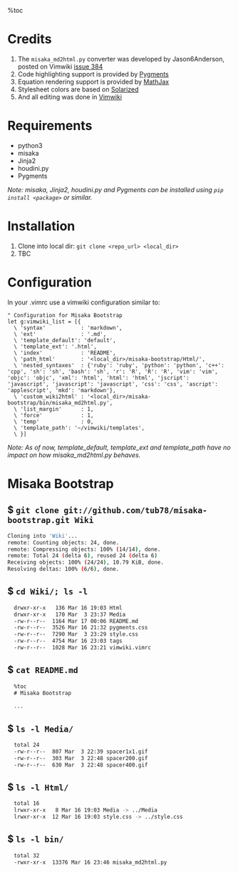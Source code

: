 
%toc

# Credits

1. The `misaka_md2html.py` converter was developed by Jason6Anderson, posted on Vimwiki [issue 384](http://code.google.com/p/vimwiki/issues/detail?id=384)
1. Code highlighting support is provided by [Pygments][]
1. Equation rendering support is provided by [MathJax][] 
1. Stylesheet colors are based on [Solarized][]
1. And all editing was done in [Vimwiki][]

[Vimwiki]: http://code.google.com/p/vimwiki
[Pygments]: http://pygments.org/
[MathJax]: http://www.mathjax.org/
[Solarized]: http://ethanschoonover.com/solarized

# Requirements

* python3
* misaka
* Jinja2
* houdini.py
* Pygments

*Note: misaka, Jinja2, houdini.py and Pygments can be installed using `pip install <package>` or similar.*

# Installation

1. Clone into local dir: `git clone <repo_url> <local_dir>`
2. TBC

# Configuration

In your .vimrc use a vimwiki configuration similar to:

```vim
" Configuration for Misaka Bootstrap
let g:vimwiki_list = [{
  \ 'syntax'           : 'markdown',
  \ 'ext'              : '.md',
  \ 'template_default': 'default',
  \ 'template_ext': '.html',
  \ 'index'            : 'README',
  \ 'path_html'        : '<local_dir>/misaka-bootstrap/Html/',
  \ 'nested_syntaxes'  : {'ruby': 'ruby', 'python': 'python', 'c++': 'cpp', 'sh': 'sh', 'bash': 'sh', 'r': 'R', 'R': 'R', 'vim': 'vim', 'objc': 'objc', 'xml': 'html', 'html': 'html', 'jscript': 'javascript', 'javascript': 'javascript', 'css': 'css', 'ascript': 'applescript', 'mkd': 'markdown'},
  \ 'custom_wiki2html' : '<local_dir>/misaka-bootstrap/bin/misaka_md2html.py',
  \ 'list_margin'      : 1,
  \ 'force'            : 1,
  \ 'temp'             : 0,
  \ 'template_path': '~/vimwiki/templates', 
  \ }]
```

*Note: As of now, template_default, template_ext and template_path have no impact on how misaka_md2html.py behaves.*

# Misaka Bootstrap

## $ `git clone git://github.com/tub78/misaka-bootstrap.git Wiki`

```bash
Cloning into 'Wiki'...
remote: Counting objects: 24, done.
remote: Compressing objects: 100% (14/14), done.
remote: Total 24 (delta 6), reused 24 (delta 6)
Receiving objects: 100% (24/24), 10.79 KiB, done.
Resolving deltas: 100% (6/6), done.
```


## $ `cd Wiki/; ls -l`

```bash
  drwxr-xr-x   136 Mar 16 19:03 Html
  drwxr-xr-x   170 Mar  3 23:37 Media
  -rw-r--r--  1164 Mar 17 00:06 README.md
  -rw-r--r--  3526 Mar 16 21:32 pygments.css
  -rw-r--r--  7290 Mar  3 23:29 style.css
  -rw-r--r--  4754 Mar 16 23:03 tags
  -rw-r--r--  1028 Mar 16 23:21 vimwiki.vimrc
```


## $ `cat README.md`

```markdown
  %toc
  # Misaka Bootstrap
 
  ...


```


## $ `ls -l Media/`

```bash
  total 24
  -rw-r--r--  807 Mar  3 22:39 spacer1x1.gif
  -rw-r--r--  303 Mar  3 22:48 spacer200.gif
  -rw-r--r--  630 Mar  3 22:48 spacer400.gif
```

## $ `ls -l Html/`

```bash
  total 16
  lrwxr-xr-x   8 Mar 16 19:03 Media -> ../Media
  lrwxr-xr-x  12 Mar 16 19:03 style.css -> ../style.css
```


## $ `ls -l bin/`

```bash
  total 32
  -rwxr-xr-x  13376 Mar 16 23:46 misaka_md2html.py
```



